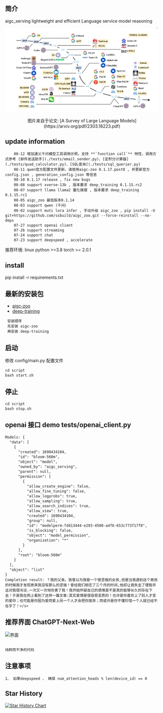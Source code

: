 
## 简介

   aigc_serving lightweight and efficient Language service model reasoning


   
   ![llm.png](asserts/llm.png)
   <div align="center"> 图片来自于论文: [A Survey of Large Language Models](https://arxiv.org/pdf/2303.18223.pdf) </div>

## update information
```text
    08-12 增加通义千问模型工具调用示例，支持 **`function call`** 特性，调用方式参考 [邮件发送助手](./tests/email_sender.py)、[定积分计算器](./tests/quad_calculator.py)、[SQL查询](./tests/sql_querier.py)
    08-11 qwen官方配置文件更新，请使用aigc-zoo 0.1.17.post0 , 并更新官方config.json , generation_config.json 等信息
    08-10 0.1.17 release , fix new bugs
    08-08 support xverse-13b , 版本要求 deep_training 0.1.15.rc2
    08-07 support llama llama2 量化推理 , 版本要求 deep_training 0.1.15.rc1
    08-05 aigc_zoo 最低版本0.1.14 
    08-03 support qwen (千问）
    08-02 support muti lora infer , 手动升级 aigc_zoo , pip install -U git+https://github.com/ssbuild/aigc_zoo.git --force-reinstall --no-deps
    07-27 support openai client
    07-26 support streaming
    07-24 support chat
    07-23 support deepspeed , accelerate
```
   推荐环境:
   linux python >=3.8 torch >= 2.0.1
    

## install
pip install -r requirements.txt


## 最新的安装包
 - [aigc-zoo](https://pypi.org/project/aigc-zoo/#history)
 - [deep-training](https://pypi.org/project/deep-training/#history)

```text
 安装顺序 
 先安装 aigc-zoo
 再安装 deep-training
```




## 启动
修改 config/main.py 配置文件

```commandline
cd script
bash start.sh
```

##  停止
```commandline
cd script
bash stop.sh
```


## openai 接口  demo tests/openai_client.py

```text
Models: {
  "data": [
    {
      "created": 1690434104,
      "id": "bloom-560m",
      "object": "model",
      "owned_by": "aigc_serving",
      "parent": null,
      "permission": [
        {
          "allow_create_engine": false,
          "allow_fine_tuning": false,
          "allow_logprobs": true,
          "allow_sampling": true,
          "allow_search_indices": true,
          "allow_view": true,
          "created": 1690434104,
          "group": null,
          "id": "modelperm-fd413444-e293-4500-a4f6-653c773f17f8",
          "is_blocking": false,
          "object": "model_permission",
          "organization": "*"
        }
      ],
      "root": "bloom-560m"
    }
  ],
  "object": "list"
}
Completion result: ？我的父亲。我曾以为我是一个很坚强的女孩,但是当我遇到这个男孩的时候我才发现原来我没有那么的坚强！曾经我们相恋了三个月的时间,他却让我失去了理智并且对我很冷淡.一次又一次地伤害了我！我开始怀疑自己的感情是不是真的能够长久的存在下去！于是我在网上看到了这样一篇文章:其实爱情是很容易变质的！也许是你喜欢上了别人才变的爱你；也可能是你因为爱而爱上另一个人才会把你放弃；而或许是你不懂珍惜一个人就已经不在乎了！</s>

```



## 推荐界面 ChatGPT-Next-Web

![界面](asserts/1.png)

## 
    纯粹而干净的代码


## 注意事项
```text
1、 如果deepspeed ， 确保 num_attention_heads % len(device_id) == 0

```



## Star History

[![Star History Chart](https://api.star-history.com/svg?repos=ssbuild/aigc_serving&type=Date)](https://star-history.com/#ssbuild/aigc_serving&Date)

